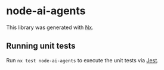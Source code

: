 # node-ai-agents

This library was generated with [Nx](https://nx.dev).

## Running unit tests

Run `nx test node-ai-agents` to execute the unit tests via [Jest](https://jestjs.io).
